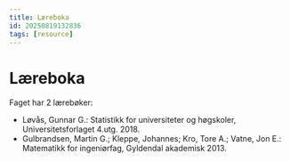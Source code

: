 ```yaml
---
title: Læreboka
id: 20250819132836
tags: [resource]
---
```


# Læreboka
Faget har 2 lærebøker:
- Løvås, Gunnar G.: Statistikk for universiteter og høgskoler, Universitetsforlaget 4.utg. 2018.
- Gulbrandsen, Martin G.; Kleppe, Johannes; Kro, Tore A.; Vatne, Jon E.: Matematikk for ingeniørfag, Gyldendal akademisk 2013.